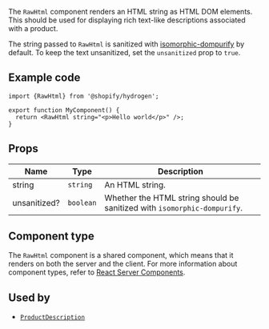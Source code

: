 <!-- This file is generated from the source code. Edit the files in /packages/hydrogen/src/components/RawHtml and run 'yarn generate-docs' at the root of this repo. -->

The `RawHtml` component renders an HTML string as HTML DOM elements. This should be used for
displaying rich text-like descriptions associated with a product.

The string passed to `RawHtml` is sanitized with
[isomorphic-dompurify](https://github.com/kkomelin/isomorphic-dompurify) by default.
To keep the text unsanitized, set the `unsanitized` prop to `true`.

## Example code

```tsx
import {RawHtml} from '@shopify/hydrogen';

export function MyComponent() {
  return <RawHtml string="<p>Hello world</p>" />;
}
```

## Props

| Name         | Type                 | Description                                                              |
| ------------ | -------------------- | ------------------------------------------------------------------------ |
| string       | <code>string</code>  | An HTML string.                                                          |
| unsanitized? | <code>boolean</code> | Whether the HTML string should be sanitized with `isomorphic-dompurify`. |

## Component type

The `RawHtml` component is a shared component, which means that it renders on both the server and the client. For more information about component types, refer to [React Server Components](/custom-storefronts/hydrogen/framework/react-server-components).

## Used by

- [`ProductDescription`](/api/hydrogen/components/product-variant/productdescription)
